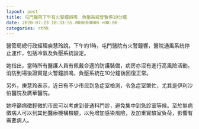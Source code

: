 ```yaml
---
layout: post
title: 屯門醫院下午有火警鐘誤鳴　負壓系統曾暫停10分鐘
date: 2020-07-23 18:33:55.000000000 +08:00
categories: rthk
---
```


醫管局總行政經理庾慧玲說，下午約1時，屯門醫院有火警鐘響，醫院通風系統停止運作，包括冷氣及負壓系統設定。

她指出，當時所有醫護人員有佩戴合適的防護裝備，病房亦沒有進行高風險活動。消防到場後證實是火警鐘誤鳴，負壓系統在10分鐘後回復正常。

另外，庚慧玲表示，近日有不少市民到急症室檢測，令急症室繁忙，尤其是伊利沙伯醫院及廣華醫院。

她呼籲病徵輕微的市民可以考慮到普通科門診，避免集中到急診室等候。至於無病徵病人可以到其他醫療機構檢驗，以免增加感染風險，及加重實驗室負荷，影響有需要病人。
